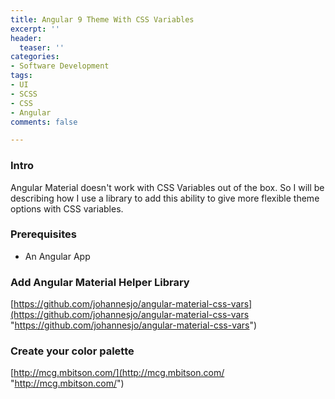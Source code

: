 ```yaml
---
title: Angular 9 Theme With CSS Variables
excerpt: ''
header:
  teaser: ''
categories:
- Software Development
tags:
- UI
- SCSS
- CSS
- Angular
comments: false

---
```

### Intro

Angular Material doesn't work with CSS Variables out of the box. So I will be describing how I use a library to add this ability to give more flexible theme options with CSS variables.

### Prerequisites

* An Angular App

### Add Angular Material Helper Library

[https://github.com/johannesjo/angular-material-css-vars](https://github.com/johannesjo/angular-material-css-vars "https://github.com/johannesjo/angular-material-css-vars")

### Create your color palette

[http://mcg.mbitson.com/](http://mcg.mbitson.com/ "http://mcg.mbitson.com/")
